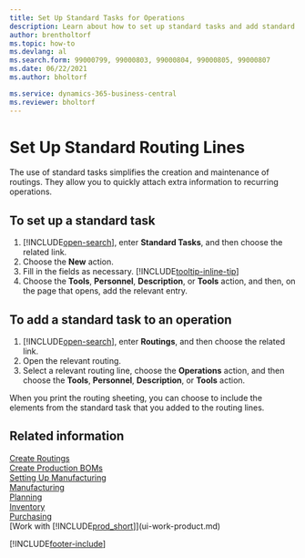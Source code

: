 ```yaml
---
title: Set Up Standard Tasks for Operations
description: Learn about how to set up standard tasks and add standard tasks to operations to simplify the maintenance of routings.
author: brentholtorf
ms.topic: how-to
ms.devlang: al
ms.search.form: 99000799, 99000803, 99000804, 99000805, 99000807
ms.date: 06/22/2021
ms.author: bholtorf

ms.service: dynamics-365-business-central
ms.reviewer: bholtorf
---
```

# Set Up Standard Routing Lines

The use of standard tasks simplifies the creation and maintenance of routings. They allow you to quickly attach extra information to recurring operations.

## To set up a standard task

1. [!INCLUDE[open-search](includes/open-search.md)], enter **Standard Tasks**, and then choose the related link.
2. Choose the **New** action.
3. Fill in the fields as necessary. [!INCLUDE[tooltip-inline-tip](includes/tooltip-inline-tip_md.md)]
4. Choose the **Tools**, **Personnel**, **Description**, or **Tools** action, and then, on the page that opens, add the relevant entry.

## To add a standard task to an operation

1. [!INCLUDE[open-search](includes/open-search.md)], enter **Routings**, and then choose the related link.
2. Open the relevant routing.
3. Select a relevant routing line, choose the **Operations** action, and then choose the **Tools**, **Personnel**, **Description**, or **Tools** action.

When you print the routing sheeting, you can choose to include the elements from the standard task that you added to the routing lines.

## Related information

[Create Routings](production-how-to-create-routings.md)  
[Create Production BOMs](production-how-to-create-production-boms.md)  
[Setting Up Manufacturing](production-configure-production-processes.md)  
[Manufacturing](production-manage-manufacturing.md)  
[Planning](production-planning.md)  
[Inventory](inventory-manage-inventory.md)  
[Purchasing](purchasing-manage-purchasing.md)  
[Work with [!INCLUDE[prod_short](includes/prod_short.md)]](ui-work-product.md)  


[!INCLUDE[footer-include](includes/footer-banner.md)]
